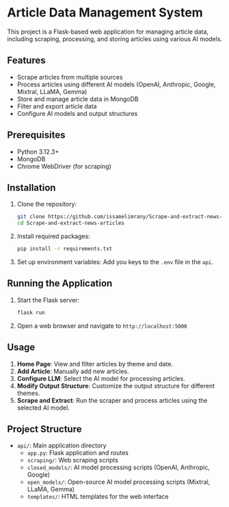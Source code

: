 # Article Data Management System

This project is a Flask-based web application for managing article data, including scraping, processing, and storing articles using various AI models.

## Features

- Scrape articles from multiple sources
- Process articles using different AI models (OpenAI, Anthropic, Google, Mixtral, LLaMA, Gemma)
- Store and manage article data in MongoDB
- Filter and export article data
- Configure AI models and output structures

## Prerequisites

- Python 3.12.3+
- MongoDB
- Chrome WebDriver (for scraping)

## Installation

1. Clone the repository:

   ```bash
   git clone https://github.com/issamelimrany/Scrape-and-extract-news-articles.git
   cd Scrape-and-extract-news-articles
   ```

2. Install required packages:

   ```bash
   pip install -r requirements.txt
   ```

3. Set up environment variables:
   Add you keys to the `.env` file in the `api`.

## Running the Application

1. Start the Flask server:

   ```bash
   flask run
   ```

2. Open a web browser and navigate to `http://localhost:5000`

## Usage

1. **Home Page**: View and filter articles by theme and date.
2. **Add Article**: Manually add new articles.
3. **Configure LLM**: Select the AI model for processing articles.
4. **Modify Output Structure**: Customize the output structure for different themes.
5. **Scrape and Extract**: Run the scraper and process articles using the selected AI model.

## Project Structure

- `api/`: Main application directory
  - `app.py`: Flask application and routes
  - `scraping/`: Web scraping scripts
  - `closed_models/`: AI model processing scripts (OpenAI, Anthropic, Google)
  - `open_models/`: Open-source AI model processing scripts (Mixtral, LLaMA, Gemma)
  - `templates/`: HTML templates for the web interface
